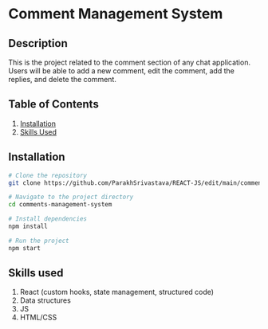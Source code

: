 # Comment Management System

## Description
This is the project related to the comment section of any chat application. Users will be able to add a new comment, edit the comment, add the replies, and delete the comment.

## Table of Contents
1. [Installation](#installation)
2. [Skills Used](#skills-used)

## Installation

```bash
# Clone the repository
git clone https://github.com/ParakhSrivastava/REACT-JS/edit/main/comments-management-system/README.md

# Navigate to the project directory
cd comments-management-system

# Install dependencies
npm install

# Run the project
npm start
```

## Skills used
1. React (custom hooks, state management, structured code)
2. Data structures
3. JS
4. HTML/CSS
